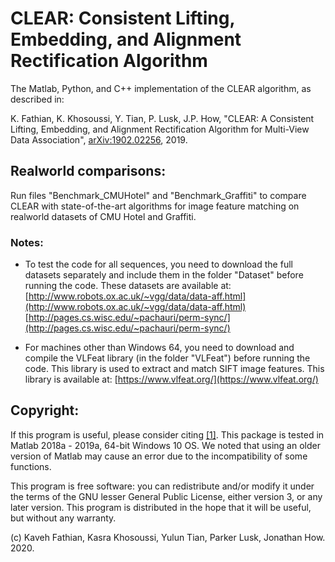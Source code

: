 # CLEAR: Consistent Lifting, Embedding, and Alignment Rectification Algorithm

The Matlab, Python, and C++ implementation of the CLEAR algorithm, as described in:

K. Fathian, K. Khosoussi, Y. Tian, P. Lusk, J.P. How, "CLEAR: A Consistent Lifting, Embedding, and Alignment Rectification Algorithm for Multi-View Data Association", [arXiv:1902.02256](https://arxiv.org/abs/1902.02256), 2019.


## Realworld comparisons:
Run files "Benchmark_CMUHotel" and "Benchmark_Graffiti" to compare CLEAR with state-of-the-art algorithms for image feature matching on realworld datasets of CMU Hotel and Graffiti.


### Notes: 
- To test the code for all sequences, you need to download the full datasets separately and include them in the folder "Dataset" before running the code. These datasets are available at: 
[http://www.robots.ox.ac.uk/~vgg/data/data-aff.html](http://www.robots.ox.ac.uk/~vgg/data/data-aff.html)
[http://pages.cs.wisc.edu/~pachauri/perm-sync/](http://pages.cs.wisc.edu/~pachauri/perm-sync/)

- For machines other than Windows 64, you need to download and compile the VLFeat library (in the folder "VLFeat") before running the code. This library is used to extract and match SIFT image features. This library is available at:
[https://www.vlfeat.org/](https://www.vlfeat.org/)


## Copyright:

If this program is useful, please consider citing [[1]](https://arxiv.org/abs/1902.02256). This package is tested in Matlab 2018a - 2019a, 64-bit Windows 10 OS. We noted that using an older version of Matlab may cause an error due to the incompatibility of some functions.


This program is free software: you can redistribute and/or modify it under the terms of the GNU lesser General Public License, either version 3, or any later version. This program is distributed in the hope that it will be useful, but without any warranty. 


(c) Kaveh Fathian, Kasra Khosoussi, Yulun Tian, Parker Lusk, Jonathan How. 2020.


